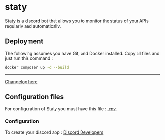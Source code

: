 # staty

Staty is a discord bot that allows you to monitor the status of your APIs regularly and automatically.

## Deployment

The following assumes you have Git, and Docker installed. Copy all files and just run this command :

```bash
docker composer up -d --build
```

---

[Changelog here](CHANGELOG.md)

## Configuration files

For configuration of Staty you must have this file : [.env](https://github.com/DigitalTeaCompany/staty/blob/main/.env.example).

### Configuration

To create your discord app : [Discord Developers](https://discord.com/developers/applications)
